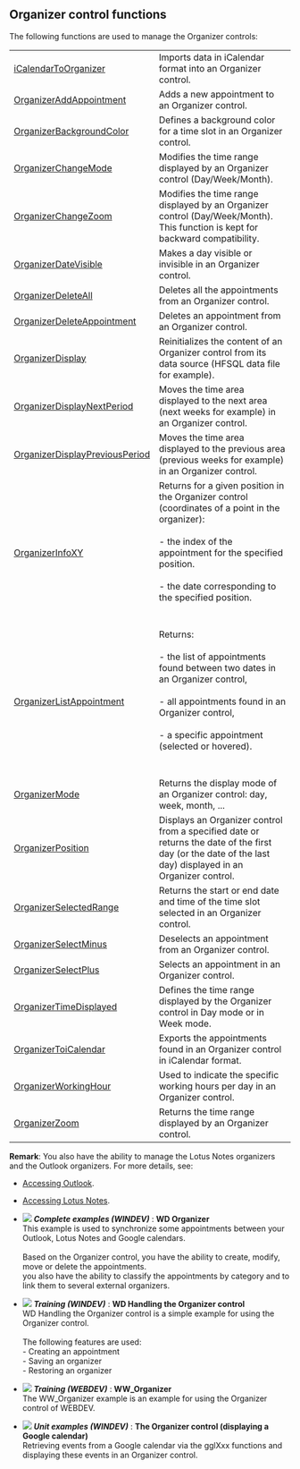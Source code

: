


## Organizer control functions
			







The following functions are used to manage the Organizer controls:



|   |   |
| --- | --- |
| [iCalendarToOrganizer](../WDLang1/1000021918.md) | Imports data in iCalendar format into an Organizer control. |
| [OrganizerAddAppointment](../WDLang1/1000018877.md) | Adds a new appointment to an Organizer control. |
| [OrganizerBackgroundColor](../WDLang1/1000020004.md) | Defines a background color for a time slot in an Organizer control. |
| [OrganizerChangeMode](../WDLang1/1000019497.md) | Modifies the time range displayed by an Organizer control (Day/Week/Month). |
| [OrganizerChangeZoom](../WDLang1/1000018883.md) | Modifies the time range displayed by an Organizer control (Day/Week/Month). This function is kept for backward compatibility. |
| [OrganizerDateVisible](../WDLang1/1000022875.md) | Makes a day visible or invisible in an Organizer control. |
| [OrganizerDeleteAll](../WDLang1/1000018882.md) | Deletes all the appointments from an Organizer control. |
| [OrganizerDeleteAppointment](../WDLang1/1000018881.md) | Deletes an appointment from an Organizer control. |
| [OrganizerDisplay](../WDLang1/1000019425.md) | Reinitializes the content of an Organizer control from its data source (HFSQL data file for example). |
| [OrganizerDisplayNextPeriod](../WDLang1/1000018885.md) | Moves the time area displayed to the next area (next weeks for example) in an Organizer control. |
| [OrganizerDisplayPreviousPeriod](../WDLang1/1000018886.md) | Moves the time area displayed to the previous area (previous weeks for example) in an Organizer control. |
| [OrganizerInfoXY](../WDLang1/1000018887.md) | Returns for a given position in the Organizer control (coordinates of a point in the organizer): <br><br>- the index of the appointment for the specified position. <br><br>- the date corresponding to the specified position.<br><br><br> |
| [OrganizerListAppointment](../WDLang1/1000018880.md) | Returns: <br><br>- the list of appointments found between two dates in an Organizer control, <br><br>- all appointments found in an Organizer control,<br><br>- a specific appointment (selected or hovered).<br><br><br> |
| [OrganizerMode](../WDLang1/1000019545.md) | Returns the display mode of an Organizer control: day, week, month, ... |
| [OrganizerPosition](../WDLang1/1000018889.md) | Displays an Organizer control from a specified date or returns the date of the first day (or the date of the last day) displayed in an Organizer control. |
| [OrganizerSelectedRange](../WDLang1/1000022399.md) | Returns the start or end date and time of the time slot selected in an Organizer control. |
| [OrganizerSelectMinus](../WDLang1/1000019147.md) | Deselects an appointment from an Organizer control. |
| [OrganizerSelectPlus](../WDLang1/1000019003.md) | Selects an appointment in an Organizer control. |
| [OrganizerTimeDisplayed](../WDLang1/1000018888.md) | Defines the time range displayed by the Organizer control in Day mode or in Week mode. |
| [OrganizerToiCalendar](../WDLang1/1000021919.md) | Exports the appointments found in an Organizer control in iCalendar format. |
| [OrganizerWorkingHour](../WDLang1/1000022530.md) | Used to indicate the specific working hours per day in an Organizer control. |
| [OrganizerZoom](../WDLang1/1000018884.md) | Returns the time range displayed by an Organizer control. |



**Remark**: You also have the ability to manage the Lotus Notes organizers and the Outlook organizers. For more details, see: 

- [Accessing Outlook](../WDLang3/3032137.md).

- [Accessing Lotus Notes](../WDLang3/3032136.md). 





- ![](https://doc.pcsoft.fr/en-US/images/image.awp?langid=3&name=WDOrganizer.gif) ***Complete examples (WINDEV)*** : **WD Organizer** <br>This example is used to synchronize some appointments between your Outlook, Lotus Notes and Google calendars.<br><br>Based on the Organizer control, you have the ability to create, modify, move or delete the appointments.<br>you also have the ability to classify the appointments by category and to link them to several external organizers.
- ![](https://doc.pcsoft.fr/en-US/images/image.awp?langid=3&name=WDHandlingtheOrganizercontrol.gif) ***Training (WINDEV)*** : **WD Handling the Organizer control** <br>WD Handling the Organizer control is a simple example for using the Organizer control. <br><br>The following features are used:<br>- Creating an appointment<br>- Saving an organizer<br>- Restoring an organizer
- ![](https://doc.pcsoft.fr/en-US/images/image.awp?langid=3&name=WW_Organizer.gif) ***Training (WEBDEV)*** : **WW_Organizer** <br>The WW_Organizer example is an example for using the Organizer control of WEBDEV.
- ![](https://doc.pcsoft.fr/en-US/images/image.awp?langid=3&name=TheOrganizercontrol_displayingaGooglecalendar_.gif) ***Unit examples (WINDEV)*** : **The Organizer control (displaying a Google calendar)** <br>Retrieving events from a Google calendar via the gglXxx functions and displaying these events in an Organizer control.


